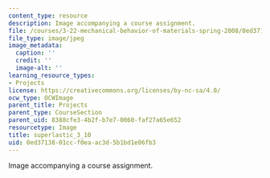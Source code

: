 ```yaml
---
content_type: resource
description: Image accompanying a course assignment.
file: /courses/3-22-mechanical-behavior-of-materials-spring-2008/0ed3713801ccf0eaac3d5b1bd1e06fb3_superlastic_3_10.jpg
file_type: image/jpeg
image_metadata:
  caption: ''
  credit: ''
  image-alt: ''
learning_resource_types:
- Projects
license: https://creativecommons.org/licenses/by-nc-sa/4.0/
ocw_type: OCWImage
parent_title: Projects
parent_type: CourseSection
parent_uid: 8388cfe3-4b2f-b7e7-0060-faf27a65e652
resourcetype: Image
title: superlastic_3_10
uid: 0ed37138-01cc-f0ea-ac3d-5b1bd1e06fb3
---
```

Image accompanying a course assignment.